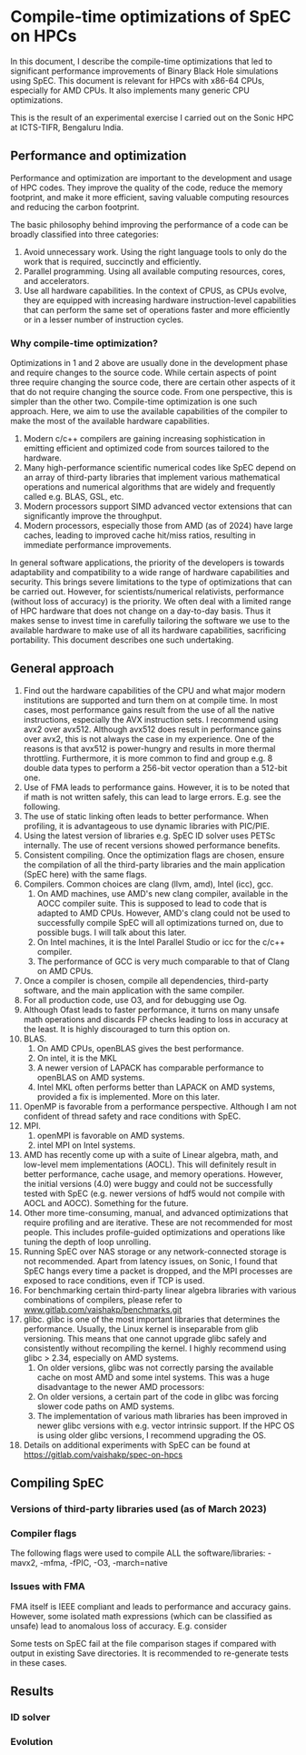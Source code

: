 # Compile-time optimizations of SpEC on HPCs

In this document, I describe the compile-time optimizations that led to significant performance improvements of Binary Black Hole simulations using SpEC. 
This document is relevant for HPCs with x86-64 CPUs, especially for AMD CPUs. It also implements many generic CPU optimizations.

This is the result of an experimental exercise I carried out on the Sonic HPC at ICTS-TIFR, Bengaluru India. 


## Performance and optimization
Performance and optimization are important to the development and usage of HPC codes. They improve the quality of the code, reduce the memory footprint, and make it more efficient, saving valuable computing resources and reducing the carbon footprint. 

The basic philosophy behind improving the performance of a code can be broadly classified into three categories:
1. Avoid unnecessary work. Using the right language tools to only do the work that is required, succinctly and efficiently.
2. Parallel programming. Using all available computing resources, cores, and accelerators.
3. Use all hardware capabilities. In the context of CPUS, as CPUs evolve, they are equipped with increasing hardware instruction-level capabilities that can perform the same set of operations faster and more efficiently or in a lesser number of instruction cycles. 

### Why compile-time optimization?

Optimizations in 1 and 2 above are usually done in the development phase and require changes to the source code. While certain aspects of point three require changing the source code, there are certain other aspects of it that do not require changing the source code. From one perspective, this is simpler than the other two. Compile-time optimization is one such approach. Here, we aim to use the available capabilities of the compiler to make the most of the available hardware capabilities. 

1. Modern c/c++ compilers are gaining increasing sophistication in emitting efficient and optimized code from sources tailored to the hardware. 
2. Many high-performance scientific numerical codes like SpEC depend on an array of third-party libraries that implement various mathematical operations and numerical algorithms that are widely and frequently called e.g. BLAS, GSL, etc.
3. Modern processors support SIMD advanced vector extensions that can significantly improve the throughput.
4. Modern processors, especially those from AMD (as of 2024) have large caches, leading to improved cache hit/miss ratios, resulting in immediate performance improvements.


In general software applications, the priority of the developers is towards adaptability and compatibility to a wide range of hardware capabilities and security. This brings severe limitations to the type of optimizations that can be carried out. However, for scientists/numerical relativists, performance (without loss of accuracy) is the priority. We often deal with a limited range of HPC hardware that does not change on a day-to-day basis. Thus it makes sense to invest time in carefully tailoring the software we use to the available hardware to make use of all its hardware capabilities, sacrificing portability. This document describes one such undertaking.



## General approach
1. Find out the hardware capabilities of the CPU and what major modern institutions are supported and turn them on at compile time. In most cases, most performance gains result from the use of all the native instructions, especially the AVX instruction sets. I recommend using avx2 over avx512. Although avx512 does result in performance gains over avx2, this is not always the case in my experience. One of the reasons is that avx512 is power-hungry and results in more thermal throttling. Furthermore, it is more common to find and group e.g. 8 double data types to perform a 256-bit vector operation than a 512-bit one.
2. Use of FMA leads to performance gains. However, it is to be noted that if math is not written safely, this can lead to large errors. E.g. see the following.
4. The use of static linking often leads to better performance. When profiling, it is advantageous to use dynamic libraries with PIC/PIE.
5. Using the latest version of libraries e.g. SpEC ID solver uses PETSc internally. The use of recent versions showed performance benefits.
6. Consistent compiling. Once the optimization flags are chosen, ensure the compilation of all the third-party libraries and the main application (SpEC here) with the same flags.
7. Compilers. Common choices are clang (llvm, amd), Intel (icc), gcc.
   1. On AMD machines, use AMD's new clang compiler, available in the AOCC compiler suite. This is supposed to lead to code that is adapted to AMD CPUs. However, AMD's clang could not be used to successfully compile SpEC will all optimizations turned on, due to possible bugs. I will talk about this later.
   2. On Intel machines, it is the Intel Parallel Studio or icc for the c/c++ compiler.
   3. The performance of GCC is very much comparable to that of Clang on AMD CPUs.
8. Once a compiler is chosen, compile all dependencies, third-party software, and the main application with the same compiler.
9. For all production code, use O3, and for debugging use Og.
10. Although Ofast leads to faster performance, it turns on many unsafe math operations and discards FP checks leading to loss in accuracy at the least. It is highly discouraged to turn this option on.
11. BLAS. 
    1. On AMD CPUs, openBLAS gives the best performance.
    2. On intel, it is the MKL
    3. A newer version of LAPACK has comparable performance to openBLAS on AMD systems.
    4. Intel MKL often performs better than LAPACK on AMD systems, provided a fix is implemented. More on this later.
12. OpenMP is favorable from a performance perspective. Although I am not confident of thread safety and race conditions with SpEC.
13. MPI.
    1. openMPI is favorable on AMD systems.
    2. intel MPI on Intel systems.
14. AMD has recently come up with a suite of Linear algebra, math, and low-level mem implementations (AOCL). This will definitely result in better performance, cache usage, and memory operations. However, the initial versions (4.0) were buggy and could not be successfully tested with SpEC (e.g. newer versions of hdf5 would not compile with AOCL and AOCC). Something for the future.
15. Other more time-consuming, manual, and advanced optimizations that require profiling and are iterative. These are not recommended for most people. This includes profile-guided optimizations and operations like tuning the depth of loop unrolling.
16. Running SpEC over NAS storage or any network-connected storage is not recommended. Apart from latency issues, on Sonic, I found that SpEC hangs every time a packet is dropped, and the MPI processes are exposed to race conditions, even if TCP is used.
17. For benchmarking certain third-party linear algebra libraries with various combinations of compilers, please refer to www.gitlab.com/vaishakp/benchmarks.git
18. glibc. glibc is one of the most important libraries that determines the performance. Usually, the Linux kernel is inseparable from glib versioning. This means that one cannot upgrade glibc safely and consistently without recompiling the kernel. I highly recommend using glibc > 2.34, especially on AMD systems.
    1. On older versions, glibc was not correctly parsing the available cache on most AMD and some intel systems. This was a huge disadvantage to the newer AMD processors:
    2. On older versions, a certain part of the code in glibc was forcing slower code paths on AMD systems.
    3. The implementation of various math libraries has been improved in newer glibc versions with e.g. vector intrinsic support.
    If the HPC OS is using older glibc versions, I recommend upgrading the OS.
19. Details on additional experiments with SpEC can be found at https://gitlab.com/vaishakp/spec-on-hpcs
    
## Compiling SpEC
### Versions of third-party libraries used (as of March 2023)

### Compiler flags
The following flags were used to compile ALL the software/libraries:
-mavx2, -mfma, -fPIC, -O3, -march=native

### Issues with FMA
FMA itself is IEEE compliant and leads to performance and accuracy gains. However, some isolated math expressions (which can be classified as unsafe) lead to anomalous loss of accuracy. E.g. consider

Some tests on SpEC fail at the file comparison stages if compared with output in existing  Save directories. It is recommended to re-generate tests in these cases.

## Results

### ID solver


### Evolution


